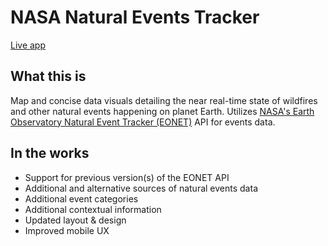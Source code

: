 # NASA Natural Events Tracker

[Live app](https://natural-events.netlify.app)

## What this is
Map and concise data visuals detailing the near real-time state of wildfires and other natural events happening on planet Earth. Utilizes [NASA's Earth Observatory Natural Event Tracker  (EONET)](https://eonet.gsfc.nasa.gov/what-is-eonet) API for events data.

## In the works
- Support for previous version(s) of the EONET API
- Additional and alternative sources of natural events data
- Additional event categories
- Additional contextual information
- Updated layout & design
- Improved mobile UX
